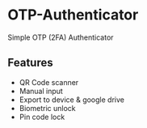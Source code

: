 # OTP-Authenticator
 
Simple OTP (2FA) Authenticator

## Features
- QR Code scanner
- Manual input
- Export to device & google drive
- Biometric unlock
- Pin code lock
